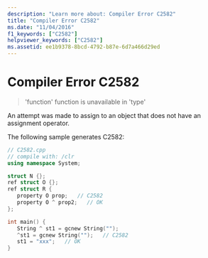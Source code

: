 ```yaml
---
description: "Learn more about: Compiler Error C2582"
title: "Compiler Error C2582"
ms.date: "11/04/2016"
f1_keywords: ["C2582"]
helpviewer_keywords: ["C2582"]
ms.assetid: ee1b9378-8bcd-4792-b87e-6d7a466d29ed
---
```

# Compiler Error C2582

> 'function' function is unavailable in 'type'

An attempt was made to assign to an object that does not have an assignment operator.

The following sample generates C2582:

```cpp
// C2582.cpp
// compile with: /clr
using namespace System;

struct N {};
ref struct O {};
ref struct R {
   property O prop;   // C2582
   property O ^ prop2;   // OK
};

int main() {
   String ^ st1 = gcnew String("");
   ^st1 = gcnew String("");   // C2582
   st1 = "xxx";   // OK
}
```
